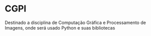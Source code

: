 # CGPI
Destinado a disciplina de Computação Gráfica e Processamento de Imagens, onde será usado Python e suas bibliotecas
